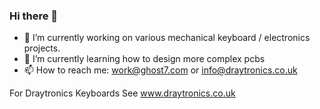 ### Hi there 👋

- 🔭 I’m currently working on various mechanical keyboard / electronics projects.
- 🌱 I’m currently learning how to design more complex pcbs
- 📫 How to reach me: work@ghost7.com or info@draytronics.co.uk

For Draytronics Keyboards See www.draytronics.co.uk
